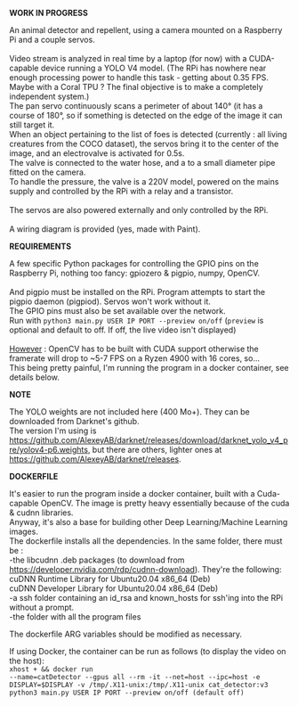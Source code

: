 **WORK IN PROGRESS**

An animal detector and repellent, using a camera mounted on a Raspberry Pi and a couple servos.
<br><br>
Video stream is analyzed in real time by a laptop (for now) with a CUDA-capable device running a YOLO V4 model.
(The RPi has nowhere near enough processing power to handle this task - getting about 0.35 FPS. Maybe with a Coral TPU ?
The final objective is to make a completely independent system.)<br>
The pan servo continuously scans a perimeter of about 140° (it has a course of 180°, so if something is detected on the edge of the image it can still target it.<br>
When an object pertaining to the list of foes is detected (currently : all living creatures from the COCO dataset), the servos bring it to the center of the image, and an electrovalve is activated for 0.5s.<br>
The valve is connected to the water hose, and a to a small diameter pipe fitted on the camera.<br>
To handle the pressure, the valve is a 220V model, powered on the mains supply and controlled by the RPi with a relay and a transistor.<br>
<br>
The servos are also powered externally and only controlled by the RPi.
<br><br>
A wiring diagram is provided (yes, made with Paint).
<br>

**REQUIREMENTS**

A few specific Python packages for controlling the GPIO pins on the Raspberry Pi, nothing too fancy: gpiozero & pigpio, numpy, OpenCV.
<br><br>
And pigpio must be installed on the RPi. Program attempts to start the pigpio daemon (pigpiod). Servos won't work without it.<br>
The GPIO pins must also be set available over the network.<br>
Run with <code>python3 main.py USER IP PORT --preview on/off</code> (<code>preview</code> is optional and default to off. If off, the live video isn't displayed)
<br><br>
<u>However</u> : OpenCV has to be built with CUDA support otherwise the framerate will drop to ~5-7 FPS on a Ryzen 4900 with 16 cores, so...<br> 
This being pretty painful, I'm running the program in a docker container, see details below.
<br>

**NOTE**

The YOLO weights are not included here (400 Mo+). They can be downloaded from Darknet's github.<br>
The version I'm using is https://github.com/AlexeyAB/darknet/releases/download/darknet_yolo_v4_pre/yolov4-p6.weights, but there are others, lighter ones at https://github.com/AlexeyAB/darknet/releases. 

**DOCKERFILE**

It's easier to run the program inside a docker container, built with a Cuda-capable OpenCV. The image is pretty heavy essentially because of the cuda & cudnn libraries.<br>
Anyway, it's also a base for building other Deep Learning/Machine Learning images.<br>
The dockerfile installs all the dependencies. In the same folder, there must be :<br>
    -the libcudnn .deb packages (to download from https://developer.nvidia.com/rdp/cudnn-download). They're the following:<br>
        cuDNN Runtime Library for Ubuntu20.04 x86_64 (Deb)<br>
        cuDNN Developer Library for Ubuntu20.04 x86_64 (Deb)<br>
    -a ssh folder containing an id_rsa and known_hosts for ssh'ing into the RPi without a prompt.<br>
    -the folder with all the program files

The dockerfile ARG variables should be modified as necessary. 

If using Docker, the container can be run as follows (to display the video on the host):<br>
<code>xhost + && docker run --name=catDetector --gpus all --rm -it --net=host --ipc=host -e DISPLAY=$DISPLAY -v /tmp/.X11-unix:/tmp/.X11-unix cat_detector:v3 python3 main.py USER IP PORT --preview on/off (default off)</code>
